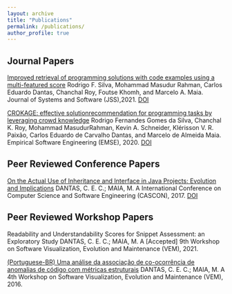 ```yaml
---
layout: archive
title: "Publications"
permalink: /publications/
author_profile: true
---
```


Journal Papers
---

[Improved retrieval of programming solutions with code examples using a multi-featured score](https://arxiv.org/pdf/2108.02702.pdf)
Rodrigo F. Silva, Mohammad Masudur Rahman, Carlos Eduardo Dantas, Chanchal Roy, Foutse Khomh, and
Marcelo A. Maia. 
Journal of Systems and Software (JSS),2021. [DOI](https://doi.org/10.1016/j.jss.2021.111063)

[CROKAGE: effective solutionrecommendation for programming tasks by leveraging crowd knowledge](https://www.researchgate.net/publication/344081657_CROKAGE_effective_solution_recommendation_for_programming_tasks_by_leveraging_crowd_knowledge)
Rodrigo Fernandes Gomes da Silva, Chanchal K. Roy, Mohammad MasudurRahman, Kevin A. Schneider,
Klérisson V. R. Paixão, Carlos Eduardo de Carvalho Dantas, and Marcelo de Almeida Maia. 
Empirical Software Engineering (EMSE), 2020. [DOI](https://doi.org/10.1007/s10664-020-09863-2)


Peer Reviewed Conference Papers
---

[On the Actual Use of Inheritance and Interface in Java Projects: Evolution and Implications](http://lascam.facom.ufu.br/cms/userfiles/downloads/2017/CASCON2017-Inheritance-X-Interface.pdf)
DANTAS, C. E. C.; MAIA, M. A
International Conference on Computer Science and Software Engineering (CASCON), 2017. [DOI](https://dl.acm.org/doi/10.5555/3172795.3172813)

Peer Reviewed Workshop Papers
---

Readability and Understandability Scores for Snippet Assessment: an Exploratory Study
DANTAS, C. E. C.; MAIA, M. A
[Accepted] 9th Workshop on Software Visualization, Evolution and Maintenance (VEM), 2021. 

[(Portuguese-BR) Uma análise da associação de co-ocorrência de anomalias de código com métricas estruturais](https://vem2016.ufba.br/artigos/Session2_VEM_2016_paper_27.pdf)
DANTAS, C. E. C.; MAIA, M. A
4th Workshop on Software Visualization, Evolution and Maintenance (VEM), 2016. 

